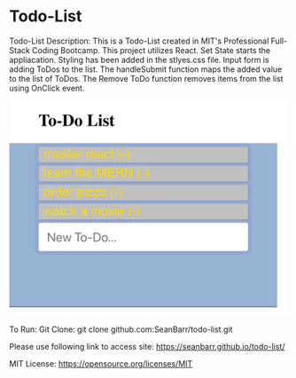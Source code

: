 # Todo-List
Todo-List
Description: This is a Todo-List created in MIT's Professional Full-Stack Coding Bootcamp. This project utilizes React. Set State starts the appliacation. Styling has been added in the stlyes.css file. 
Input form is adding ToDos to the list. The handleSubmit function maps the added value to the list of ToDos. The Remove ToDo function removes items from the list using OnClick event. 

![datafetch preview image](https://github.com/SeanBarr/todo-list/blob/main/image/preview.png?raw=true)

To Run: Git Clone: 
git clone github.com:SeanBarr/todo-list.git

Please use following link to access site: 
https://seanbarr.github.io/todo-list/

MIT License: 
https://opensource.org/licenses/MIT
